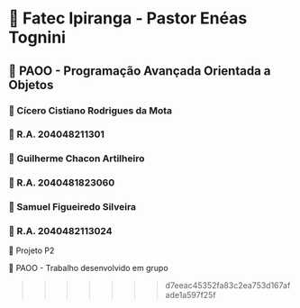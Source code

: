 # :school: Fatec Ipiranga - Pastor Enéas Tognini 
##  :pencil: PAOO - Programação Avançada Orientada a Objetos 

### :cop: Cícero Cistiano Rodrigues da Mota
### :checkered_flag: R.A. 204048211301

### :cop: Guilherme Chacon Artilheiro
### :checkered_flag: R.A. 2040481823060

### :cop: Samuel Figueiredo Silveira
### :checkered_flag: R.A. 2040482113024

:green_book: Projeto P2

:pencil: PAOO - Trabalho desenvolvido em grupo 
>>>>>>> d7eeac45352fa83c2ea753d167afade1a597f25f
